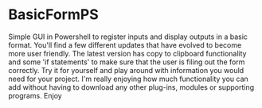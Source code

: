 # BasicFormPS
Simple GUI in Powershell to register inputs and display outputs in a basic format. You'll find a few different updates that have evolved to become more user friendly. The latest version has copy to clipboard functionality and some 'if statements' to make sure that the user is filing out the form correctly. Try it for yourself and play around with information you would need for your project. I'm really enjoying how much functionality you can add without having to download any other plug-ins, modules or supporting programs. Enjoy
